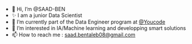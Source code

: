 - 👋 Hi, I’m @SAAD-BEN
- ✨ I am a junior Data Scientist
- 🌱 I’m currently part of the Data Engineer program at [@Youcode](https://youcode.ma/data)
- 👀 I’m interested in IA/Machine learning and developping smart solutions
- 📫 How to reach me : saad.bentaleb08@gmail.com

